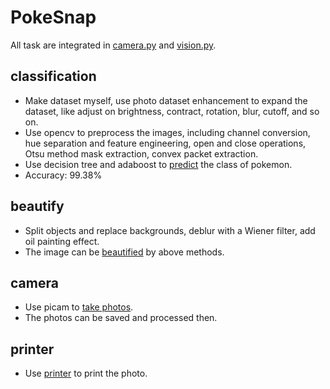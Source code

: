 # PokeSnap

All task are integrated in [camera.py](final/camera.py) and [vision.py](final/vision.py).

## classification
- Make dataset myself, use photo dataset enhancement to expand the dataset, like adjust on brightness, contract, rotation, blur, cutoff, and so on.
- Use opencv to preprocess the images, including channel conversion, hue separation and feature engineering, open and close operations, Otsu method mask extraction, convex packet extraction.
- Use decision tree and adaboost to [predict](adaboost/predict.py) the class of pokemon.
- Accuracy: 99.38%

## beautify
- Split objects and replace backgrounds, deblur with a Wiener filter, add oil painting effect.
- The image can be [beautified](beauty/main.py) by above methods.

## camera
- Use picam to [take photos](camera/camera.py).
- The photos can be saved and processed then.

## printer
- Use [printer](camera/printer_test.py) to print the photo.
